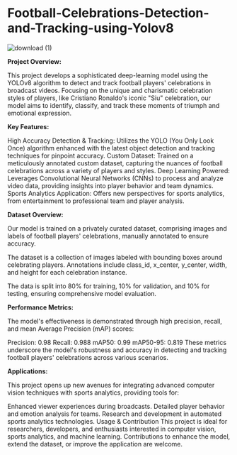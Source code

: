 # Football-Celebrations-Detection-and-Tracking-using-Yolov8

![download (1)](https://github.com/KhaledAtef00/Football-Celebrations-Detection-and-Tracking-using-Yolov8/assets/105244576/850cbd7b-a317-406c-b23f-abaf070edde7)


**Project Overview:**


This project develops a sophisticated deep-learning model using the YOLOv8 algorithm to detect and track football players' celebrations in broadcast videos. Focusing on the unique and charismatic celebration styles of players, like Cristiano Ronaldo's iconic "Siu" celebration, our model aims to identify, classify, and track these moments of triumph and emotional expression.

**Key Features:**


High Accuracy Detection & Tracking: Utilizes the YOLO (You Only Look Once) algorithm enhanced with the latest object detection and tracking techniques for pinpoint accuracy.
Custom Dataset: Trained on a meticulously annotated custom dataset, capturing the nuances of football celebrations across a variety of players and styles.
Deep Learning Powered: Leverages Convolutional Neural Networks (CNNs) to process and analyze video data, providing insights into player behavior and team dynamics.
Sports Analytics Application: Offers new perspectives for sports analytics, from entertainment to professional team and player analysis.


**Dataset Overview:**


Our model is trained on a privately curated dataset, comprising images and labels of football players' celebrations, manually annotated to ensure accuracy. 

The dataset is a collection of images labeled with bounding boxes around celebrating players. Annotations include class_id, x_center, y_center, width, and height for each celebration instance.

The data is split into 80% for training, 10% for validation, and 10% for testing, ensuring comprehensive model evaluation.

**Performance Metrics:**


The model's effectiveness is demonstrated through high precision, recall, and mean Average Precision (mAP) scores:

Precision: 0.98
Recall: 0.988
mAP50: 0.99
mAP50-95: 0.819
These metrics underscore the model's robustness and accuracy in detecting and tracking football players' celebrations across various scenarios.

**Applications:**


This project opens up new avenues for integrating advanced computer vision techniques with sports analytics, providing tools for:


Enhanced viewer experiences during broadcasts.
Detailed player behavior and emotion analysis for teams.
Research and development in automated sports analytics technologies.
Usage & Contribution
This project is ideal for researchers, developers, and enthusiasts interested in computer vision, sports analytics, and machine learning. Contributions to enhance the model, extend the dataset, or improve the application are welcome.


